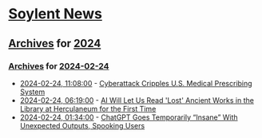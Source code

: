 # [Soylent News](../../../README.md)

## [Archives](../../index.md) for [2024](../index.md)

### [Archives](../../index.md) for [2024-02-24](index.md)

* [2024-02-24, 11:08:00](https://soylentnews.org/article.pl?sid=24/02/23/1251211&from=rss) - [Cyberattack Cripples U.S. Medical Prescribing System](https://soylentnews.org/article.pl?sid=24/02/23/1251211&from=rss)
* [2024-02-24, 06:19:00](https://soylentnews.org/article.pl?sid=24/02/23/0514241&from=rss) - [AI Will Let Us Read 'Lost' Ancient Works in the Library at Herculaneum for the First Time](https://soylentnews.org/article.pl?sid=24/02/23/0514241&from=rss)
* [2024-02-24, 01:34:00](https://soylentnews.org/article.pl?sid=24/02/23/0434209&from=rss) - [ChatGPT Goes Temporarily “Insane” With Unexpected Outputs, Spooking Users](https://soylentnews.org/article.pl?sid=24/02/23/0434209&from=rss)
